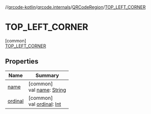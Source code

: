 //[qrcode-kotlin](../../../../index.md)/[qrcode.internals](../../index.md)/[QRCodeRegion](../index.md)/[TOP_LEFT_CORNER](index.md)

# TOP_LEFT_CORNER

[common]\
[TOP_LEFT_CORNER](index.md)

## Properties

| Name | Summary |
|---|---|
| [name](../../../qrcode.raw/-q-r-code-data-type/-d-e-f-a-u-l-t/index.md#-372974862%2FProperties%2F345188675) | [common]<br>val [name](../../../qrcode.raw/-q-r-code-data-type/-d-e-f-a-u-l-t/index.md#-372974862%2FProperties%2F345188675): [String](https://kotlinlang.org/api/latest/jvm/stdlib/kotlin/-string/index.html) |
| [ordinal](../../../qrcode.raw/-q-r-code-data-type/-d-e-f-a-u-l-t/index.md#-739389684%2FProperties%2F345188675) | [common]<br>val [ordinal](../../../qrcode.raw/-q-r-code-data-type/-d-e-f-a-u-l-t/index.md#-739389684%2FProperties%2F345188675): [Int](https://kotlinlang.org/api/latest/jvm/stdlib/kotlin/-int/index.html) |
